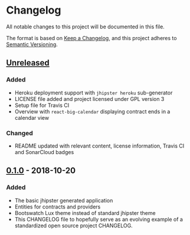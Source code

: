 # Changelog

All notable changes to this project will be documented in this file.

The format is based on [Keep a Changelog](https://keepachangelog.com/en/1.0.0/),
and this project adheres to [Semantic Versioning](https://semver.org/spec/v2.0.0.html).

## [Unreleased]

### Added

- Heroku deployment support with `jhipster heroku` sub-generator
- LICENSE file added and project licensed under GPL version 3
- Setup file for Travis CI
- Overview with `react-big-calendar` displaying contract ends in a calendar view

### Changed

- README updated with relevant content, license information, Travis CI and SonarCloud badges

## [0.1.0] - 2018-10-20

### Added

- The basic jhipster generated application
- Entities for contracts and providers
- Bootswatch Lux theme instead of standard jhipster theme
- This CHANGELOG file to hopefully serve as an evolving example of a
  standardized open source project CHANGELOG.

[Unreleased]: https://github.com/moritzrupp/contractview/compare/0.1.0...HEAD
[0.1.0]: https://github.com/moritzrupp/contractview/releases/tag/0.1.0
